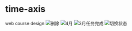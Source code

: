 # time-axis
web course design
![删除](https://user-images.githubusercontent.com/65690779/226961811-beaa5610-f9d5-4804-9f5b-58abbd887f59.png)
![4月](https://user-images.githubusercontent.com/65690779/226961894-d4edf362-afff-482a-bd6a-293c117124af.png)
![3月任务完成](https://user-images.githubusercontent.com/65690779/226961947-7466045d-d6d6-4fdf-8d6f-20fa6930e02d.png)
![切换状态](https://user-images.githubusercontent.com/65690779/226961970-3026a304-b415-4cf8-904f-d43858f232ea.png)
